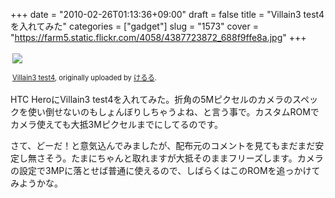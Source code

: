 +++
date = "2010-02-26T01:13:36+09:00"
draft = false
title = "Villain3 test4を入れてみた"
categories = ["gadget"]
slug = "1573"
cover = "https://farm5.static.flickr.com/4058/4387723872_688f9ffe8a.jpg"
+++

<div style="text-align: left; padding: 3px;"><a title="photo sharing" href="https://www.flickr.com/photos/keruru/4387723872/"><img src="https://farm5.static.flickr.com/4058/4387723872_688f9ffe8a.jpg" /></a>


<span style="font-size: 0.8em; margin-top: 0px;"><a href="https://www.flickr.com/photos/keruru/4387723872/">Villain3 test4</a>, originally uploaded by <a href="https://www.flickr.com/people/keruru/">けるる</a>.</span></div>
HTC HeroにVillain3 test4を入れてみた。折角の5Mピクセルのカメラのスペックを使い倒せないのもしょんぼりしちゃうよね、と言う事で。カスタムROMでカメラ使えても大抵3Mピクセルまでにしてるのです。

さて、どーだ！と意気込んでみましたが、配布元のコメントを見てもまだまだ安定し無さそう。たまにちゃんと取れますが大抵そのままフリーズします。カメラの設定で3MPに落とせば普通に使えるので、しばらくはこのROMを追っかけてみようかな。
